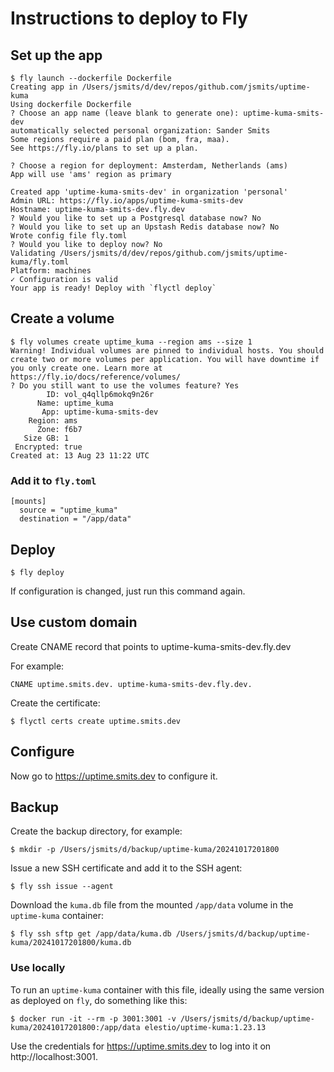 # Instructions to deploy to Fly

## Set up the app

```shell
$ fly launch --dockerfile Dockerfile
Creating app in /Users/jsmits/d/dev/repos/github.com/jsmits/uptime-kuma
Using dockerfile Dockerfile
? Choose an app name (leave blank to generate one): uptime-kuma-smits-dev
automatically selected personal organization: Sander Smits
Some regions require a paid plan (bom, fra, maa).
See https://fly.io/plans to set up a plan.

? Choose a region for deployment: Amsterdam, Netherlands (ams)
App will use 'ams' region as primary

Created app 'uptime-kuma-smits-dev' in organization 'personal'
Admin URL: https://fly.io/apps/uptime-kuma-smits-dev
Hostname: uptime-kuma-smits-dev.fly.dev
? Would you like to set up a Postgresql database now? No
? Would you like to set up an Upstash Redis database now? No
Wrote config file fly.toml
? Would you like to deploy now? No
Validating /Users/jsmits/d/dev/repos/github.com/jsmits/uptime-kuma/fly.toml
Platform: machines
✓ Configuration is valid
Your app is ready! Deploy with `flyctl deploy`
```

## Create a volume

```shell
$ fly volumes create uptime_kuma --region ams --size 1
Warning! Individual volumes are pinned to individual hosts. You should create two or more volumes per application. You will have downtime if you only create one. Learn more at https://fly.io/docs/reference/volumes/
? Do you still want to use the volumes feature? Yes
        ID: vol_q4qllp6mokq9n26r
      Name: uptime_kuma
       App: uptime-kuma-smits-dev
    Region: ams
      Zone: f6b7
   Size GB: 1
 Encrypted: true
Created at: 13 Aug 23 11:22 UTC
```

### Add it to `fly.toml`

```
[mounts]
  source = "uptime_kuma"
  destination = "/app/data"
```

## Deploy

```shell
$ fly deploy
```

If configuration is changed, just run this command again.

## Use custom domain

Create CNAME record that points to uptime-kuma-smits-dev.fly.dev

For example:

```
CNAME uptime.smits.dev. uptime-kuma-smits-dev.fly.dev.
```

Create the certificate:

```
$ flyctl certs create uptime.smits.dev
```

## Configure

Now go to https://uptime.smits.dev to configure it.

## Backup

Create the backup directory, for example:

```
$ mkdir -p /Users/jsmits/d/backup/uptime-kuma/20241017201800
```

Issue a new SSH certificate and add it to the SSH agent:

```
$ fly ssh issue --agent
```

Download the `kuma.db` file from the mounted `/app/data` volume in the `uptime-kuma` container:

```
$ fly ssh sftp get /app/data/kuma.db /Users/jsmits/d/backup/uptime-kuma/20241017201800/kuma.db
```

### Use locally

To run an `uptime-kuma` container with this file, ideally using the same version as deployed on `fly`, do something like this:

```
$ docker run -it --rm -p 3001:3001 -v /Users/jsmits/d/backup/uptime-kuma/20241017201800:/app/data elestio/uptime-kuma:1.23.13
```

Use the credentials for https://uptime.smits.dev to log into it on http://localhost:3001.
